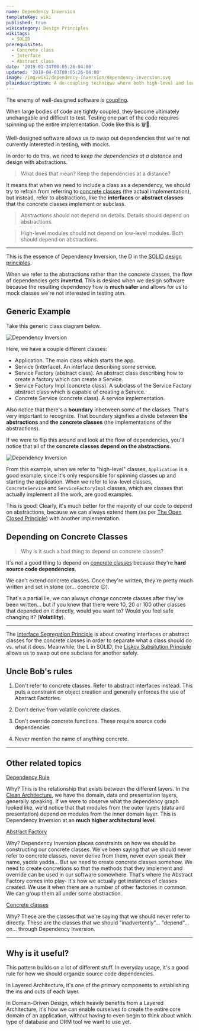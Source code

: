 ```yaml
---
name: Dependency Inversion
templateKey: wiki
published: true
wikicategory: Design Principles
wikitags:
  - SOLID
prerequisites:
  - Concrete class
  - Interface
  - Abstract class
date: '2019-01-24T00:05:26-04:00'
updated: '2019-04-03T00:05:26-04:00'
image: /img/wiki/dependency-inversion/dependency-inversion.svg
plaindescription: A de-coupling technique where both high-level and low-level classes depend on the same abstraction, inverting the dependency relationship.
---
```


The enemy of well-designed software is [coupling](https://en.wikipedia.org/wiki/Coupling_(computer_programming)). 

When large bodies of code are tightly coupled, they become ultimately unchangable and difficult to test. Testing one part of the code requires spinning up the entire implementation. Code like this is 🗑️🚯.

Well-designed software allows us to swap out dependencies that we're not currently interested in testing, with mocks. 

In order to do this, we need to _keep the dependencies at a distance_ and design with abstractions.

> What does that mean? Keep the dependencies at a distance?

It means that when we need to include a class as a dependency, we should try to refrain from referring to [concrete classes](/wiki/concrete-class) (the actual implementation), but instead, refer to abstractions, like the **interfaces** or **abstract classes** that the concrete classes implement or subclass.

> Abstractions should not depend on details. Details should depend on abstractions.

> High-level modules should not depend on low-level modules. Both should depend on abstractions.

<hr/>

This is the essence of Dependency Inversion, the D in the [SOLID design principles](/articles/solid-principles/solid-typescript/). 

When we refer to the abstractions rather than the concrete classes, the flow of dependencies gets **inverted**. This is desired when we design software because the resulting dependency flow is **much safer** and allows for us to mock classes we're not interested in testing atm.

## Generic Example

Take this generic class diagram below.

![Dependency Inversion](/img/wiki/dependency-inversion/dependency-inversion.svg "Basic DI Diagram")

Here, we have a couple different classes:

- Application. The main class which starts the app.
- Service (interface). An interface describing some service.
- Service Factory (abstract class). An abstract class describing how to create a factory which can create a Service.
- Service Factory Impl (concrete class). A subclass of the Service Factory abstract class which is capable of creating a Service.
- Concrete Service (concrete class). A service implementation.

Also notice that there's a **boundary** inbetween some of the classes. That's very important to recognize. That boundary signifies a divide between **the abstractions** and **the concrete classes** (the implementations of the abstractions).

If we were to flip this around and look at the flow of dependencies, you'll notice that all of the **concrete classes depend on the abstractions**.

![Dependency Inversion](/img/wiki/dependency-inversion/dependency-inversion-graph.svg "Inverted depdendency graph")

<p class="aside">
From this example, when we refer to "high-level" classes, <code class="language-text">Application</code> is a good example, since it's only responsible for spinning classes up and starting the application. When we refer to low-level classes, <code class="language-text">ConcreteService</code> and <code class="language-text">ServiceFactoryImpl</code> classes, which are classes that actually implement all the work, are good examples.
</p>

This is good! Clearly, it's much better for the majority of our code to depend on abstractions, because we can always extend them (as per [The Open Closed Principle](/articles/solid-principles/solid-typescript/)) with another implementation. 

## Depending on Concrete Classes

> Why is it such a bad thing to depend on concrete classes?

It's not a good thing to depend on [concrete classes](/wiki/concrete-class) because they're **hard source code dependencies**.

We can't extend concrete classes. Once they're written, they're pretty much written and set in stone (or... concrete 😉). 

That's a partial lie, we can always _change_ concrete classes after they've been written... but if you knew that there were 10, 20 or 100 other classes that depended on it directly, would you want to? Would you feel safe changing it? (**Volatility**).

<hr/>

The [Interface Segregation Principle](/articles/solid-principles/solid-typescript/) is about creating interfaces or abstract classes for the concrete classes in order to separate what a class should do vs. what it does. Meanwhile, the L in SOLID, the [Liskov Subsitution Principle](/articles/solid-principles/solid-typescript/) allows us to swap out one subclass for another safely.


## Uncle Bob's rules

1. Don't refer to concrete classes. Refer to abstract interfaces instead. This puts a constraint on object creation and generally enforces the use of Abstract Factories.

2. Don't derive from volatile concrete classes. 

3. Don't override concrete functions. These require source code dependencies

4. Never mention the name of anything concrete.

<hr/>

## <i class="fas fa-exchange-alt"></i> Other related topics

[Dependency Rule](/wiki/dependency-rule)

Why? This is the relationship that exists between the different layers. In the [Clean Architecture](http://blog.cleancoder.com/uncle-bob/2012/08/13/the-clean-architecture.html), we have the domain, data and presentation layers, generally speaking. If we were to observe what the dependency graph looked like, we'd notice that that modules from the outer layers (data and presentation) depend on modules from the inner domain layer. This is Dependency Inversion at an **much higher architectural level**.


[Abstract Factory](/wiki/abstract-factory)

Why? Dependency Inversion places constraints on how we should be constructing our concrete classes. We've been saying that we should never refer to concrete classes, never derive from them, never even speak their name, yadda yadda... But we need to create concrete classes somehow. We need to create concretions so that the methods that they implement and override can be used in our software somewhere. That's where the Abstract Factory comes into play- it's how we actually get instances of classes created. We use it when there are a number of other factories in common. We can group them all under some abstraction.

[Concrete classes](/wiki/concrete-class)

Why? These are the classes that we're saying that we should never refer to directly. These are the classes that we should "inadvertently"... "depend"... on... through  Dependency Inversion. 

<hr/>

## <i class="far fa-smile"></i> Why is it useful?

This pattern builds on a lot of different stuff. In everyday usage, it's a good rule for how we should organize source code dependencies.

In Layered Architecture, it's one of the primary components to establishing the ins and outs of each layer.

In Domain-Driven Design, which heavily benefits from a Layered Architecture, it's how we can enable ourselves to create the entire core domain of an application, without having to even begin to think about which type of database and ORM tool we want to use yet.


